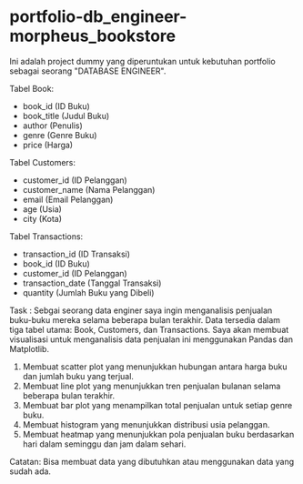 # portfolio-db_engineer-morpheus_bookstore

Ini adalah project dummy yang diperuntukan untuk kebutuhan portfolio sebagai seorang "DATABASE ENGINEER".

Tabel Book:

- book_id (ID Buku)
- book_title (Judul Buku)
- author (Penulis)
- genre (Genre Buku)
- price (Harga)

Tabel Customers:

- customer_id (ID Pelanggan)
- customer_name (Nama Pelanggan)
- email (Email Pelanggan)
- age (Usia)
- city (Kota)

Tabel Transactions:

- transaction_id (ID Transaksi)
- book_id (ID Buku)
- customer_id (ID Pelanggan)
- transaction_date (Tanggal Transaksi)
- quantity (Jumlah Buku yang Dibeli)

Task :
Sebgai seorang data enginer saya ingin menganalisis penjualan buku-buku mereka selama beberapa bulan terakhir. Data tersedia dalam tiga tabel utama: Book, Customers, dan Transactions.
Saya akan membuat visualisasi untuk menganalisis data penjualan ini menggunakan Pandas dan Matplotlib.

1. Membuat scatter plot yang menunjukkan hubungan antara harga buku dan jumlah buku yang terjual.
2. Membuat line plot yang menunjukkan tren penjualan bulanan selama beberapa bulan terakhir.
3. Membuat bar plot yang menampilkan total penjualan untuk setiap genre buku.
4. Membuat histogram yang menunjukkan distribusi usia pelanggan.
5. Membuat heatmap yang menunjukkan pola penjualan buku berdasarkan hari dalam seminggu dan jam dalam sehari.

Catatan: Bisa membuat data yang dibutuhkan atau menggunakan data yang sudah ada.